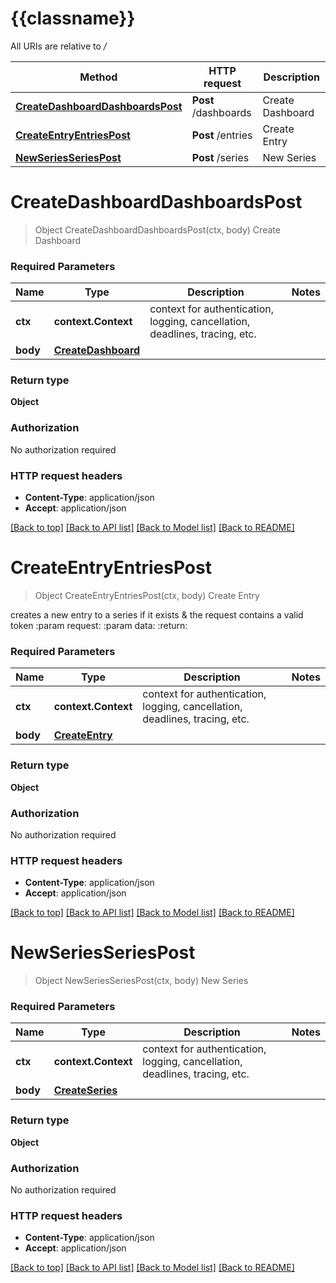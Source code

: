 # {{classname}}

All URIs are relative to */*

Method | HTTP request | Description
------------- | ------------- | -------------
[**CreateDashboardDashboardsPost**](DefaultApi.md#CreateDashboardDashboardsPost) | **Post** /dashboards | Create Dashboard
[**CreateEntryEntriesPost**](DefaultApi.md#CreateEntryEntriesPost) | **Post** /entries | Create Entry
[**NewSeriesSeriesPost**](DefaultApi.md#NewSeriesSeriesPost) | **Post** /series | New Series

# **CreateDashboardDashboardsPost**
> Object CreateDashboardDashboardsPost(ctx, body)
Create Dashboard

### Required Parameters

Name | Type | Description  | Notes
------------- | ------------- | ------------- | -------------
 **ctx** | **context.Context** | context for authentication, logging, cancellation, deadlines, tracing, etc.
  **body** | [**CreateDashboard**](CreateDashboard.md)|  | 

### Return type

**Object**

### Authorization

No authorization required

### HTTP request headers

 - **Content-Type**: application/json
 - **Accept**: application/json

[[Back to top]](#) [[Back to API list]](../README.md#documentation-for-api-endpoints) [[Back to Model list]](../README.md#documentation-for-models) [[Back to README]](../README.md)

# **CreateEntryEntriesPost**
> Object CreateEntryEntriesPost(ctx, body)
Create Entry

creates a new entry to a series if it exists & the request contains a valid token   :param request: :param data: :return:

### Required Parameters

Name | Type | Description  | Notes
------------- | ------------- | ------------- | -------------
 **ctx** | **context.Context** | context for authentication, logging, cancellation, deadlines, tracing, etc.
  **body** | [**CreateEntry**](CreateEntry.md)|  | 

### Return type

**Object**

### Authorization

No authorization required

### HTTP request headers

 - **Content-Type**: application/json
 - **Accept**: application/json

[[Back to top]](#) [[Back to API list]](../README.md#documentation-for-api-endpoints) [[Back to Model list]](../README.md#documentation-for-models) [[Back to README]](../README.md)

# **NewSeriesSeriesPost**
> Object NewSeriesSeriesPost(ctx, body)
New Series

### Required Parameters

Name | Type | Description  | Notes
------------- | ------------- | ------------- | -------------
 **ctx** | **context.Context** | context for authentication, logging, cancellation, deadlines, tracing, etc.
  **body** | [**CreateSeries**](CreateSeries.md)|  | 

### Return type

**Object**

### Authorization

No authorization required

### HTTP request headers

 - **Content-Type**: application/json
 - **Accept**: application/json

[[Back to top]](#) [[Back to API list]](../README.md#documentation-for-api-endpoints) [[Back to Model list]](../README.md#documentation-for-models) [[Back to README]](../README.md)


